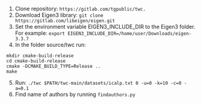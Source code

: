 1. Clone repository: `https://gitlab.com/tgpublic/twc.`
2. Download Eigen3 library: `git clone https://gitlab.com/libeigen/eigen.git`
3. Set the environment variable EIGEN3_INCLUDE_DIR to the Eigen3 folder.
For example: `export EIGEN3_INCLUDE_DIR=/home/user/Downloads/eigen-3.3.7`
4. In the folder source/twc run:
```
mkdir cmake-build-release
cd cmake-build-release
cmake -DCMAKE_BUILD_TYPE=Release ..
make
```
5. Run: `./twc $PATH/twc-main/datasets/icalp.txt 0 -u=0 -k=10 -c=0 -a=0.1`
6. Find name of authors by running `findauthors.py`
